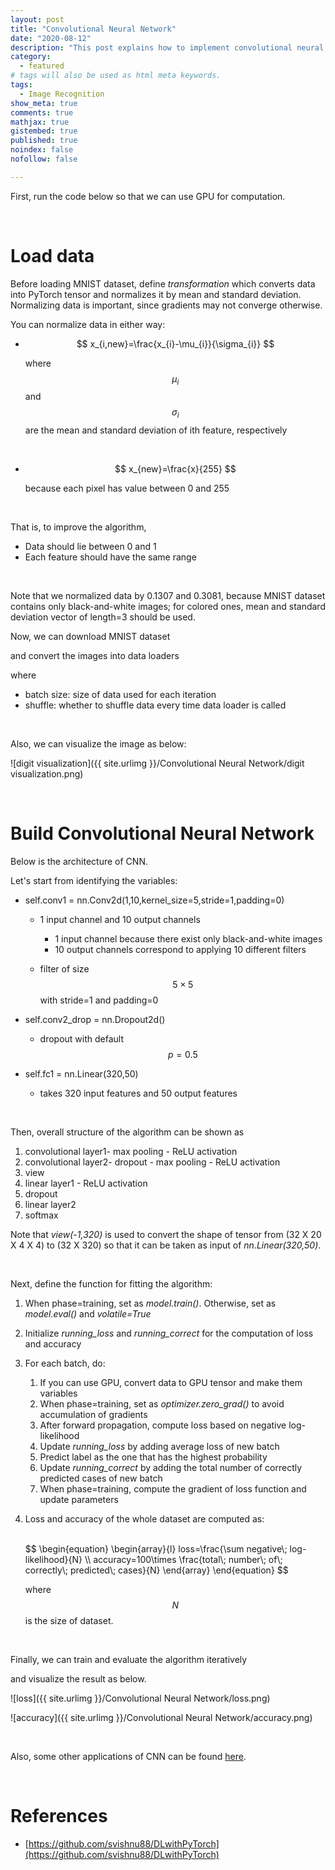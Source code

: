 ```yaml
---
layout: post
title: "Convolutional Neural Network"
date: "2020-08-12"
description: "This post explains how to implement convolutional neural network using PyTorch; creating some basic structures of the algorithm, and actual implementations of it using MNIST dataset"
category: 
  - featured
# tags will also be used as html meta keywords.
tags:
  - Image Recognition
show_meta: true
comments: true
mathjax: true
gistembed: true
published: true
noindex: false
nofollow: false

---
```


First, run the code below so that we can use GPU for computation.

<code data-gist-id="1245d8e68d078207fd2bad1a061e6245" data-gist-file="Convolutional-Neural-Network.py" data-gist-line="18-20"></code>

<br>

# Load data

Before loading MNIST dataset, define *transformation* which converts data into PyTorch tensor and normalizes it by mean and standard deviation. Normalizing data is important, since gradients may not converge otherwise.

<code data-gist-id="1245d8e68d078207fd2bad1a061e6245" data-gist-file="Convolutional-Neural-Network.py" data-gist-line="28-29"></code>

You can normalize data in either way:

- $$
  x_{i,new}=\frac{x_{i}-\mu_{i}}{\sigma_{i}}
  $$

  where 
  $$
  \mu_{i}
  $$
  and 
  $$
  \sigma_{i}
  $$
   are the mean and standard deviation of ith feature, respectively

<br>

- $$
  x_{new}=\frac{x}{255}
  $$

  because each pixel has value between 0 and 255

<br>

That is, to improve the algorithm, 

- Data should lie between 0 and 1
- Each feature should have the same range

<br>

Note that we normalized data by 0.1307 and 0.3081, because MNIST dataset contains only black-and-white images; for colored ones, mean and standard deviation vector of length=3 should be used.

Now, we can download MNIST dataset

<code data-gist-id="1245d8e68d078207fd2bad1a061e6245" data-gist-file="Convolutional-Neural-Network.py" data-gist-line="37-38"></code>



and convert the images into data loaders 

<code data-gist-id="1245d8e68d078207fd2bad1a061e6245" data-gist-file="Convolutional-Neural-Network.py" data-gist-line="44-45"></code>

where 

- batch size: size of data used for each iteration
- shuffle: whether to shuffle data every time data loader is called

<br>

Also, we can visualize the image as below:

<code data-gist-id="1245d8e68d078207fd2bad1a061e6245" data-gist-file="Convolutional-Neural-Network.py" data-gist-line="51-56,78"></code>

![digit visualization]({{ site.urlimg }}/Convolutional Neural Network/digit visualization.png)

<br>

# Build Convolutional Neural Network

Below is the architecture of CNN.

<code data-gist-id="1245d8e68d078207fd2bad1a061e6245" data-gist-file="Convolutional-Neural-Network.py" data-gist-line="165-181"></code>

Let's start from identifying the variables:

- self.conv1 = nn.Conv2d(1,10,kernel_size=5,stride=1,padding=0)

  - 1 input channel and 10 output channels

    - 1 input channel because there exist only black-and-white images
    - 10 output channels correspond to applying 10 different filters

  - filter of size 
    $$
    5\times 5
    $$
     with stride=1 and padding=0

- self.conv2_drop = nn.Dropout2d()

  - dropout with default 
    $$
    p=0.5
    $$

- self.fc1 = nn.Linear(320,50)
  - takes 320 input features and 50 output features

<br>

Then, overall structure of the algorithm can be shown as

1. convolutional layer1- max pooling - ReLU activation
2. convolutional layer2- dropout - max pooling - ReLU activation
3. view
4. linear layer1 - ReLU activation
5. dropout
6. linear layer2
7. softmax



Note that *view(-1,320)* is used to convert the shape of tensor from (32 X 20 X 4 X 4) to (32 X 320) so that it can be taken as input of *nn.Linear(320,50)*.

<br>

Next, define the function for fitting the algorithm:

<code data-gist-id="1245d8e68d078207fd2bad1a061e6245" data-gist-file="Convolutional-Neural-Network.py" data-gist-line="187-215"></code>

1. When phase=training, set as *model.train()*. Otherwise, set as *model.eval()* and *volatile=True*

2. Initialize *running_loss* and *running_correct* for the computation of loss and accuracy

3. For each batch, do:

   1. If you can use GPU, convert data to GPU tensor and make them variables
   2. When phase=training, set as *optimizer.zero_grad()* to avoid accumulation of gradients
   3. After forward propagation, compute loss based on negative log-likelihood
   4. Update *running_loss* by adding average loss of new batch
   5. Predict label as the one that has the highest probability
   6. Update *running_correct* by adding the total number of correctly predicted cases of new batch
   7. When phase=training, compute the gradient of loss function and update parameters

4. Loss and accuracy of the whole dataset are computed as:

   <br>
   $$
   \begin{equation}
     \begin{array}{l}
     loss=\frac{\sum negative\; log-likelihood}{N} \\
     accuracy=100\times \frac{total\; number\; of\; correctly\; predicted\; cases}{N}
     \end{array}
   \end{equation}
   $$
   

   where 
   $$
   N
   $$
    is the size of dataset.

<br>

Finally, we can train and evaluate the algorithm iteratively 

<code data-gist-id="1245d8e68d078207fd2bad1a061e6245" data-gist-file="Convolutional-Neural-Network.py" data-gist-line="246-262"></code>

and visualize the result as below.

![loss]({{ site.urlimg }}/Convolutional Neural Network/loss.png)

![accuracy]({{ site.urlimg }}/Convolutional Neural Network/accuracy.png)

<br>

Also, some other applications of CNN can be found [here](https://github.com/ykkim123/Data_Science/tree/master/Convolutional%20Neural%20Network).

<br>

# References

- [https://github.com/svishnu88/DLwithPyTorch](https://github.com/svishnu88/DLwithPyTorch)

